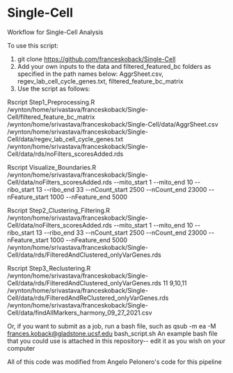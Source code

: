 # Single-Cell
Workflow for Single-Cell Analysis

To use this script:
1. git clone https://github.com/franceskoback/Single-Cell
2. Add your own inputs to the data and filtered_featured_bc folders as specified in the path names below: AggrSheet.csv, regev_lab_cell_cycle_genes.txt, filtered_feature_bc_matrix
3. Use the script as follows: 


Rscript Step1_Preprocessing.R /wynton/home/srivastava/franceskoback/Single-Cell/filtered_feature_bc_matrix /wynton/home/srivastava/franceskoback/Single-Cell/data/AggrSheet.csv /wynton/home/srivastava/franceskoback/Single-Cell/data/regev_lab_cell_cycle_genes.txt /wynton/home/srivastava/franceskoback/Single-Cell/data/rds/noFilters_scoresAdded.rds 

Rscript Visualize_Boundaries.R /wynton/home/srivastava/franceskoback/Single-Cell/data/noFilters_scoresAdded.rds --mito_start 1 --mito_end 10 --ribo_start 13 --ribo_end 33 --nCount_start 2500 --nCount_end 23000 --nFeature_start 1000 --nFeature_end 5000

Rscript Step2_Clustering_Filtering.R /wynton/home/srivastava/franceskoback/Single-Cell/data/noFilters_scoresAdded.rds --mito_start 1 --mito_end 10 --ribo_start 13 --ribo_end 33 --nCount_start 2500 --nCount_end 23000 --nFeature_start 1000 --nFeature_end 5000 /wynton/home/srivastava/franceskoback/Single-Cell/data/rds/FilteredAndClustered_onlyVarGenes.rds 

Rscript Step3_Reclustering.R /wynton/home/srivastava/franceskoback/Single-Cell/data/rds/FilteredAndClustered_onlyVarGenes.rds 11 9,10,11 /wynton/home/srivastava/franceskoback/Single-Cell/data/rds/FilteredAndReClustered_onlyVarGenes.rds /wynton/home/srivastava/franceskoback/Single-Cell/data/findAllMarkers_harmony_09_27_2021.csv


Or, if you want to submit as a job, run a bash file, such as qsub -m ea -M frances.koback@gladstone.ucsf.edu bash_script.sh 
An example bash file that you could use is attached in this repository-- edit it as you wish on your computer

All of this code was modified from Angelo Pelonero's code for this pipeline 
